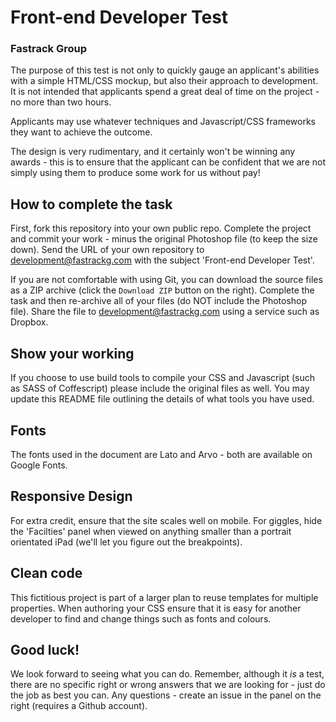 # Front-end Developer Test

### Fastrack Group

The purpose of this test is not only to quickly gauge an applicant's abilities with a simple HTML/CSS mockup, but also their approach to development.  It is not intended that applicants spend a great deal of time on the project - no more than two hours.

Applicants may use whatever techniques and Javascript/CSS frameworks they want to achieve the outcome.

The design is very rudimentary, and it certainly won't be winning any awards - this is to ensure that the applicant can be confident that we are not simply using them to produce some work for us without pay!

## How to complete the task

First, fork this repository into your own public repo.  Complete the project and commit your work - minus the original Photoshop file (to keep the size down).  Send the URL of your own repository to development@fastrackg.com with the subject 'Front-end Developer Test'.

If you are not comfortable with using Git, you can download the source files as a ZIP archive (click the `Download ZIP` button on the right).  Complete the task and then re-archive all of your files (do NOT include the Photoshop file).  Share the file to development@fastrackg.com using a service such as Dropbox.

## Show your working

If you choose to use build tools to compile your CSS and Javascript (such as SASS of Coffescript) please include the original files as well.  You may update this README file outlining the details of what tools you have used.

## Fonts

The fonts used in the document are Lato and Arvo - both are available on Google Fonts.

## Responsive Design

For extra credit, ensure that the site scales well on mobile.  For giggles, hide the 'Facilties' panel when viewed on anything smaller than a portrait orientated iPad (we'll let you figure out the breakpoints).

## Clean code

This fictitious project is part of a larger plan to reuse templates for multiple properties.  When authoring your CSS ensure that it is easy for another developer to find and change things such as fonts and colours.

## Good luck!

We look forward to seeing what you can do.  Remember, although it *is* a test, there are no specific right or wrong answers that we are looking for - just do the job as best you can.  Any questions - create an issue in the panel on the right (requires a Github account).